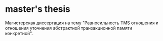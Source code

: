 # master's thesis

Магистерская диссертация на тему "Равносильность TMS отношения и отношения уточнения абстрактной транзакционной памяти конкретной".
